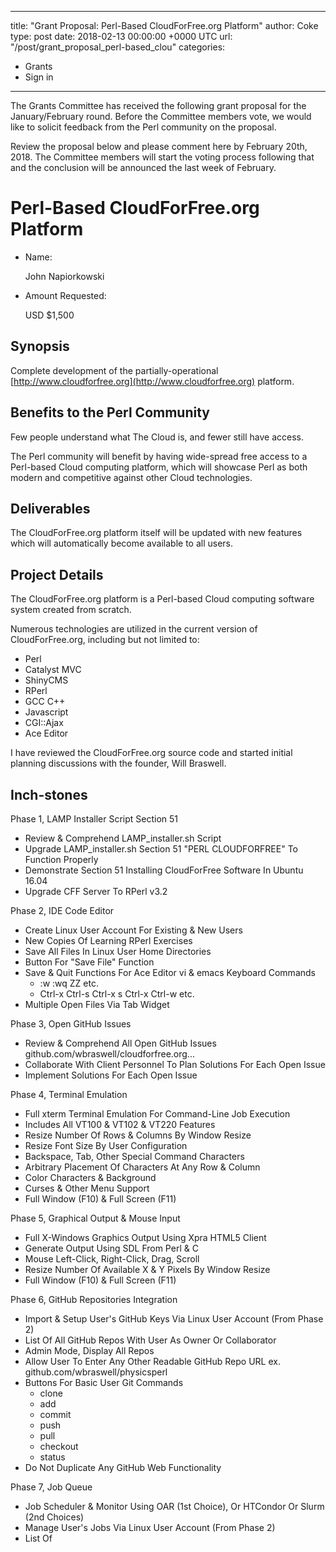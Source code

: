
---
title: "Grant Proposal: Perl-Based CloudForFree.org Platform"
author: Coke
type: post
date: 2018-02-13 00:00:00 +0000 UTC
url: "/post/grant_proposal_perl-based_clou"
categories:
 - Grants
 - Sign in

---

The Grants Committee has received the following grant proposal for the January/February round.
Before the Committee members vote, we would like to solicit feedback from the Perl community on the proposal.

Review the proposal below and please comment here by February 20th, 2018.
The Committee members will start the voting process following that and the conclusion will be announced the
last week of February.

# Perl-Based CloudForFree.org Platform

- Name:

    John Napiorkowski

- Amount Requested:

    USD $1,500

## Synopsis

Complete development of the partially-operational [http://www.cloudforfree.org](http://www.cloudforfree.org) platform.


## Benefits to the Perl Community

Few people understand what The Cloud is, and fewer still have access.

The Perl community will benefit by having wide-spread free access to a Perl-based Cloud computing platform, which will showcase Perl as both modern and competitive against other Cloud technologies.

## Deliverables

The CloudForFree.org platform itself will be updated with new features which will automatically become available to all users.

## Project Details

The CloudForFree.org platform is a Perl-based Cloud computing software system created from scratch.

Numerous technologies are utilized in the current version of CloudForFree.org, including but not limited to:

- Perl
- Catalyst MVC
- ShinyCMS
- RPerl
- GCC C++
- Javascript
- CGI::Ajax
- Ace Editor

I have reviewed the CloudForFree.org source code and started initial planning discussions with the founder, Will Braswell.

## Inch-stones

Phase 1, LAMP Installer Script Section 51 

- Review & Comprehend LAMP\_installer.sh Script 
- Upgrade LAMP\_installer.sh Section 51 "PERL CLOUDFORFREE" To Function Properly 
- Demonstrate Section 51 Installing CloudForFree Software In Ubuntu 16.04 
- Upgrade CFF Server To RPerl v3.2 

Phase 2, IDE Code Editor 

- Create Linux User Account For Existing & New Users 
- New Copies Of Learning RPerl Exercises 
- Save All Files In Linux User Home Directories 
- Button For "Save File" Function 
- Save & Quit Functions For Ace Editor vi & emacs Keyboard Commands 
    - :w :wq ZZ etc. 
    - Ctrl-x Ctrl-s Ctrl-x s Ctrl-x Ctrl-w etc. 
- Multiple Open Files Via Tab Widget 

Phase 3, Open GitHub Issues 

- Review & Comprehend All Open GitHub Issues 
github.com/wbraswell/cloudforfree.org... 
- Collaborate With Client Personnel To Plan Solutions For Each Open Issue 
- Implement Solutions For Each Open Issue 

Phase 4, Terminal Emulation 

- Full xterm Terminal Emulation For Command-Line Job Execution 
- Includes All VT100 & VT102 & VT220 Features 
- Resize Number Of Rows & Columns By Window Resize 
- Resize Font Size By User Configuration 
- Backspace, Tab, Other Special Command Characters 
- Arbitrary Placement Of Characters At Any Row & Column 
- Color Characters & Background 
- Curses & Other Menu Support 
- Full Window (F10) & Full Screen (F11) 

Phase 5, Graphical Output & Mouse Input 

- Full X-Windows Graphics Output Using Xpra HTML5 Client 
- Generate Output Using SDL From Perl & C 
- Mouse Left-Click, Right-Click, Drag, Scroll 
- Resize Number Of Available X & Y Pixels By Window Resize 
- Full Window (F10) & Full Screen (F11) 

Phase 6, GitHub Repositories Integration 

- Import & Setup User's GitHub Keys Via Linux User Account (From Phase 2) 
- List Of All GitHub Repos With User As Owner Or Collaborator 
- Admin Mode, Display All Repos 
- Allow User To Enter Any Other Readable GitHub Repo URL 
ex. github.com/wbraswell/physicsperl 
- Buttons For Basic User Git Commands 
    - clone 
    - add 
    - commit 
    - push 
    - pull 
    - checkout 
    - status 
- Do Not Duplicate Any GitHub Web Functionality 

Phase 7, Job Queue 

- Job Scheduler & Monitor Using OAR (1st Choice), Or HTCondor Or Slurm (2nd Choices) 
- Manage User's Jobs Via Linux User Account (From Phase 2) 
- List Of 